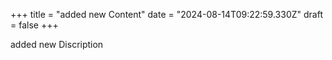 +++
title = "added new Content"
date = "2024-08-14T09:22:59.330Z"
draft = false
+++

  added new Discription
        